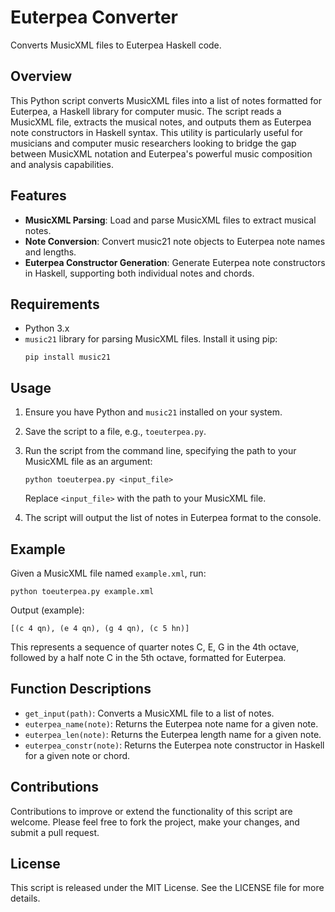 # Euterpea Converter
Converts MusicXML files to Euterpea Haskell code.

## Overview

This Python script converts MusicXML files into a list of notes formatted for Euterpea, a Haskell library for computer music. The script reads a MusicXML file, extracts the musical notes, and outputs them as Euterpea note constructors in Haskell syntax. This utility is particularly useful for musicians and computer music researchers looking to bridge the gap between MusicXML notation and Euterpea's powerful music composition and analysis capabilities.

## Features

- **MusicXML Parsing**: Load and parse MusicXML files to extract musical notes.
- **Note Conversion**: Convert music21 note objects to Euterpea note names and lengths.
- **Euterpea Constructor Generation**: Generate Euterpea note constructors in Haskell, supporting both individual notes and chords.

## Requirements

- Python 3.x
- `music21` library for parsing MusicXML files. Install it using pip:
  ```
  pip install music21
  ```

## Usage

1. Ensure you have Python and `music21` installed on your system.
2. Save the script to a file, e.g., `toeuterpea.py`.
3. Run the script from the command line, specifying the path to your MusicXML file as an argument:

   ```
   python toeuterpea.py <input_file>
   ```

   Replace `<input_file>` with the path to your MusicXML file.

4. The script will output the list of notes in Euterpea format to the console.

## Example

Given a MusicXML file named `example.xml`, run:

```
python toeuterpea.py example.xml
```

Output (example):

```
[(c 4 qn), (e 4 qn), (g 4 qn), (c 5 hn)]
```

This represents a sequence of quarter notes C, E, G in the 4th octave, followed by a half note C in the 5th octave, formatted for Euterpea.

## Function Descriptions

- `get_input(path)`: Converts a MusicXML file to a list of notes.
- `euterpea_name(note)`: Returns the Euterpea note name for a given note.
- `euterpea_len(note)`: Returns the Euterpea length name for a given note.
- `euterpea_constr(note)`: Returns the Euterpea note constructor in Haskell for a given note or chord.

## Contributions

Contributions to improve or extend the functionality of this script are welcome. Please feel free to fork the project, make your changes, and submit a pull request.

## License

This script is released under the MIT License. See the LICENSE file for more details.
